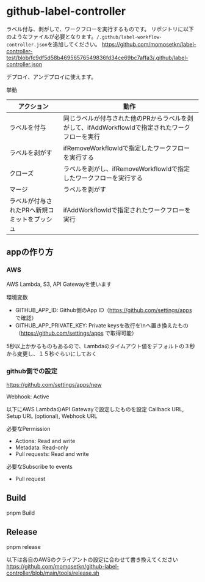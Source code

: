 # github-label-controller

ラベル付与、剥がしで、ワークフローを実行するものです。
リポジトリに以下のようなファイルが必要となります。`/.github/label-workflow-controller.json`を追加してください。
https://github.com/momosetkn/label-controller-test/blob/fc9df5d58b46956576549836fd34ce69bc7affa3/.github/label-controller.json

デプロイ、アンデプロイに使えます。

挙動

| アクション                  | 動作                                                       |
|------------------------|----------------------------------------------------------|
| ラベルを付与                 | 同じラベルが付与された他のPRからラベルを剥がして、ifAddWorkflowIdで指定されたワークフローを実行 |
| ラベルを剥がす                | ifRemoveWorkflowIdで指定したワークフローを実行する                       |
| クローズ             | ラベルを剥がし、ifRemoveWorkflowIdで指定したワークフローを実行する               |
| マージ                    | ラベルを剥がす                                                  |
| ラベルが付与されたPRへ新規コミットをプッシュ | ifAddWorkflowIdで指定されたワークフローを実行                           |

## appの作り方

### AWS

AWS Lambda, S3, API Gatewayを使います

環境変数

- GITHUB_APP_ID: Github側のApp ID（https://github.com/settings/apps で確認）
- GITHUB_APP_PRIVATE_KEY: Private keysを改行を\nへ置き換えたもの（https://github.com/settings/apps で取得可能）

5秒以上かかるものもあるので、Lambdaのタイムアウト値をデフォルトの３秒から変更し、１５秒ぐらいにしておく

### github側での設定

https://github.com/settings/apps/new

Webhook: Active

以下にAWS LambdaのAPI Gatewayで設定したものを設定
Callback URL, Setup URL (optional), Webhook URL

必要なPermission

- Actions: Read and write
- Metadata: Read-only
- Pull requests: Read and write

必要なSubscribe to events

- Pull request

## Build

pnpm Build

## Release

pnpm release

以下は各自のAWSのクライアントの設定に合わせて書き換えてください
https://github.com/momosetkn/github-label-controller/blob/main/tools/release.sh

